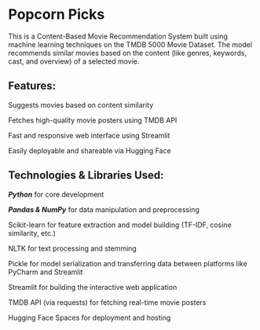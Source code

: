 # Popcorn Picks
This is a Content-Based Movie Recommendation System built using machine learning techniques on the TMDB 5000 Movie Dataset. The model recommends similar movies based on the content (like genres, keywords, cast, and overview) of a selected movie.

## Features:
Suggests movies based on content similarity

Fetches high-quality movie posters using TMDB API

Fast and responsive web interface using Streamlit

Easily deployable and shareable via Hugging Face

## Technologies & Libraries Used:
<b><i>Python</i></b> for core development

<b><i>Pandas & NumPy</i></b> for data manipulation and preprocessing

Scikit-learn for feature extraction and model building (TF-IDF, cosine similarity, etc.)

NLTK for text processing and stemming

Pickle for model serialization and transferring data between platforms like PyCharm and Streamlit

Streamlit for building the interactive web application

TMDB API (via requests) for fetching real-time movie posters

Hugging Face Spaces for deployment and hosting


